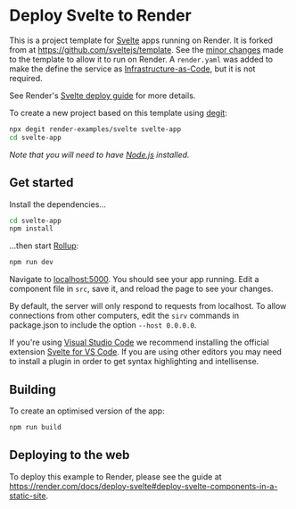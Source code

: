 # Deploy Svelte to Render

This is a project template for [Svelte](https://svelte.dev) apps running on Render. It is forked from at https://github.com/sveltejs/template. See the [minor changes](https://github.com/render-examples/svelte/compare/f92a0a4dfda3a4eff6474ca242c8aea4be9260d1...HEAD) made to the template to allow it to run on Render. A `render.yaml` was added to make the define the service as [Infrastructure-as-Code](https://render.com/docs/infrastructure-as-code), but it is not required.

See Render's [Svelte deploy guide](https://render.com/docs/deploy-svelte) for more details.

To create a new project based on this template using [degit](https://github.com/Rich-Harris/degit):

```bash
npx degit render-examples/svelte svelte-app
cd svelte-app
```

_Note that you will need to have [Node.js](https://nodejs.org) installed._

## Get started

Install the dependencies...

```bash
cd svelte-app
npm install
```

...then start [Rollup](https://rollupjs.org):

```bash
npm run dev
```

Navigate to [localhost:5000](http://localhost:5000). You should see your app running. Edit a component file in `src`, save it, and reload the page to see your changes.

By default, the server will only respond to requests from localhost. To allow connections from other computers, edit the `sirv` commands in package.json to include the option `--host 0.0.0.0`.

If you're using [Visual Studio Code](https://code.visualstudio.com/) we recommend installing the official extension [Svelte for VS Code](https://marketplace.visualstudio.com/items?itemName=svelte.svelte-vscode). If you are using other editors you may need to install a plugin in order to get syntax highlighting and intellisense.

## Building

To create an optimised version of the app:

```bash
npm run build
```

## Deploying to the web

To deploy this example to Render, please see the guide at https://render.com/docs/deploy-svelte#deploy-svelte-components-in-a-static-site.

